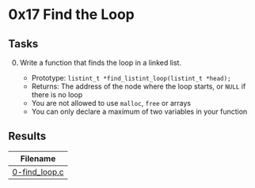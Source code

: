 # 0x17 Find the Loop

## Tasks

0. Write a function that finds the loop in a linked list.

    * Prototype: `listint_t *find_listint_loop(listint_t *head);`
    * Returns: The address of the node where the loop starts, or `NULL` if there is no loop
    * You are not allowed to use `malloc`, `free` or arrays
    * You can only declare a maximum of two variables in your function

## Results

| Filename |
| ------ |
| [0-find_loop.c](https://github.com/jhonaRiver/holbertonschool-interview/blob/master/0x17-find_the_loop/0-find_loop.c)|
